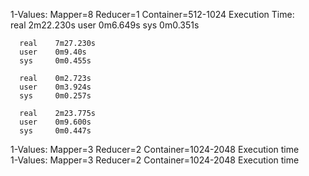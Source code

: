 1-Values:
   Mapper=8
   Reducer=1
   Container=512-1024
 Execution Time:   
      real    2m22.230s
      user    0m6.649s
      sys     0m0.351s

      real    7m27.230s
      user    0m9.40s
      sys     0m0.455s

      real    0m2.723s
      user    0m3.924s
      sys     0m0.257s

      real    2m23.775s
      user    0m9.600s
      sys     0m0.447s
      

1-Values:
   Mapper=3
   Reducer=2
   Container=1024-2048
 Execution time   
      1-Values: Mapper=3 Reducer=2 Container=1024-2048 Execution time
